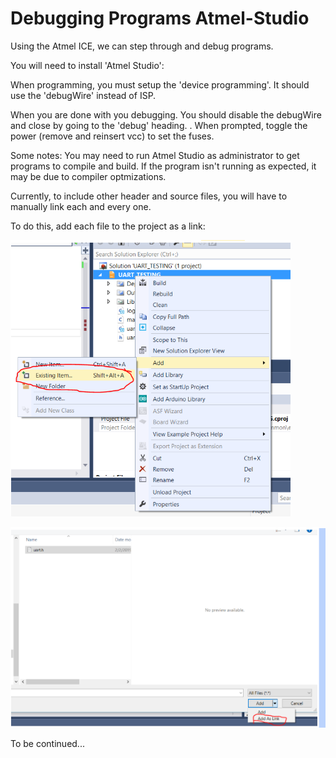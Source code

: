 # Debugging Programs Atmel-Studio

Using the Atmel ICE, we can step through and debug programs.

You will need to install 'Atmel Studio':

When programming, you must setup the 'device programming'. It should use the 'debugWire' instead of ISP.

When you are done with you debugging. You should disable the debugWire and close by going to the 'debug' heading.
.
When prompted, toggle the power (remove and reinsert vcc) to set the fuses.

Some notes: You may need to run Atmel Studio as administrator to get programs to compile and build. If the program isn't running as expected, it may be due to compiler optmizations.

Currently, to include other header and source files, you will have to manually link each and every one.

To do this, add each file to the project as a link:

![](../figures/atmel_studio_addfile1.PNG)

![](../figures/atmel_studio_addfile2.PNG)

To be continued...
